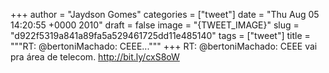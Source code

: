 
+++
author = "Jaydson Gomes"
categories = ["tweet"]
date = "Thu Aug 05 14:20:55 +0000 2010"
draft = false
image = "{TWEET_IMAGE}"
slug = "d922f5319a841a89fa5a529461725dd11e485140"
tags = ["tweet"]
title = """RT: @bertoniMachado: CEEE..."""
+++
RT: @bertoniMachado: CEEE vai pra área de telecom. http://bit.ly/cxS8oW
